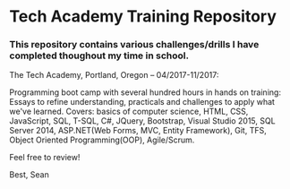 # Tech Academy Training Repository 

### This repository contains various challenges/drills I have completed thoughout my time in school.

The Tech Academy, Portland, Oregon – 04/2017-11/2017:


Programming boot camp with several hundred hours in hands on training:
Essays to refine understanding, practicals and challenges to apply what we've learned. 
Covers: basics of computer science, HTML, CSS, JavaScript, SQL, T-SQL, C#, JQuery, Bootstrap, Visual Studio 2015, SQL Server 2014, ASP.NET(Web Forms, MVC, Entity Framework), Git, TFS, Object Oriented Programming(OOP), Agile/Scrum.

Feel free to review!

Best,
Sean
